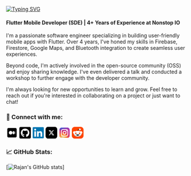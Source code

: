 
[![Typing SVG](https://readme-typing-svg.herokuapp.com?font=Noto+Sans&weight=500&size=32&duration=2000&pause=500&color=008080&vCenter=true&random=true&width=435&lines=Hi+%F0%9F%91%8B%2C+I+am+Rajan)](https://git.io/typing-svg)


#### Flutter Mobile Developer (SDE) | 4+ Years of Experience at Nonstop IO

I'm a passionate software engineer specializing in building user-friendly mobile apps with Flutter. Over 4 years, I've honed my skills in Firebase, Firestore, Google Maps, and Bluetooth integration to create seamless user experiences.

Beyond code, I'm actively involved in the open-source community (OSS) and enjoy sharing knowledge. I've even delivered a talk and conducted a workshop to further engage with the developer community.

I'm always looking for new opportunities to learn and grow. Feel free to reach out if you're interested in collaborating on a project or just want to chat!

### 🔗 Connect with me:

<a href="https://medium.com/@rajan.metaliya"><img src="assets/medium.svg" height="32"></a>
<a href="https://github.com/Rajan-Metaliya"><img src="assets/github.png" height="32" width="32"></a>
<a href="https://www.linkedin.com/in/rajan-metaliya-752087140/"><img src="assets/linkedin.svg" height="32"></a>
<a href="https://x.com/Rj_7_7_7"><img src="assets/x-social-media.svg" height="32"></a>
<a href="https://www.instagram.com/_rj777"><img src="assets/instagram.svg" height="32"></a>
<a href="https://www.reddit.com/user/Excellent_Ad4984/"><img src="assets/reddit.svg" height="32"></a>

### 📈 GitHub Stats:

[![Rajan's GitHub stats](https://github-readme-stats.vercel.app/api?username=rajanmagar&show_icons=true&theme=radical)]
